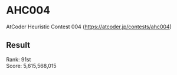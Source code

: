 # AHC004
AtCoder Heuristic Contest 004 (https://atcoder.jp/contests/ahc004)  

## Result
Rank: 91st  
Score: 5,615,568,015
